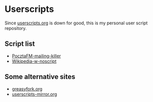 Userscripts
===========

Since [userscripts.org](http://userscripts.org/) is down for good,
this is my personal user script repository.


Script list
-----------

* [PocztaFM-mailing-killer](https://raw.githubusercontent.com/Arkq/userscripts/master/scripts/PocztaFM-mailing-killer.user.js)
* [Wikipedia-w-noscript](https://raw.githubusercontent.com/Arkq/userscripts/master/scripts/Wikipedia-w-noscript.user.js)


Some alternative sites
----------------------

* [greasyfork.org](https://greasyfork.org/)
* [userscripts-mirror.org](http://userscripts-mirror.org/)
